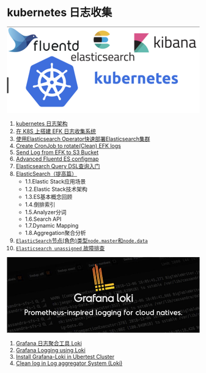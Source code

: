 # kubernetes 日志收集

![Alt Image Text](images/0_1.jpg "Headline image")

1. [kubernetes 日志架构](1log_architecture.md)
2. [在 K8S 上搭建 EFK 日志收集系统](2EFK_log.md)
3. [使用Elasticsearch Operator快速部署Elasticsearch集群](3ECK_operator.md)
4. [Create CronJob to rotate(Clean) EFK logs](7EFK_Log_Index_rotator.md)
5. [Send Log from EFK to S3 Bucket](8Log_to_S3.md)
6. [Advanced Fluentd ES configmap](9Adv_fluentd_es_configmap.md)
7. [Elasticsearch Query DSL查询入门](10Es_Query_DSL.md)
8. [ElasticSearch（提高篇）](11Es_adv.md)
	* 1.1.Elastic Stack应用场景
	* 1.2.Elastic Stack技术架构
	* 1.3.ES基本概念回顾
	* 1.4.倒排索引
	* 1.5.Analyzer分词
	* 1.6.Search API
	* 1.7.Dynamic Mapping
	* 1.8.Aggregation聚合分析 
9. [`ElasticSearch`节点(角色)类型`node.master`和`node.data`](12Es_roles.md)
10. [`Elasticsearch unassigned` 故障排查](13Es_unassigned.md)

![Alt Image Text](images/0_2.jpg "Headline image")

1. [Grafana 日志聚合工具 Loki](https://github.com/Chao-Xi/JacobTechBlog/blob/master/k8s_dev/prometheus/12Adv_Grafana_Loki.md)
2. [Grafana Logging using Loki](5Grafana_using_loki.md)
3. [Install Grafana-Loki in Ubertest Cluster](4Install_Logging_loki_SAP_CC.md)
4. [Clean log in Log aggregator System (Loki)](6Loki_Clean_log.md)

